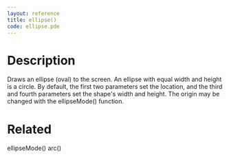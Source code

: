 ```yaml
---
layout: reference
title: ellipse()
code: ellipse.pde
---
```


# Description

Draws an ellipse (oval) to the screen. An ellipse with equal width and height is a circle. By default, the first two parameters set the location, and the third and fourth parameters set the shape's width and height. The origin may be changed with the ellipseMode() function.

# Related

ellipseMode()
arc()
